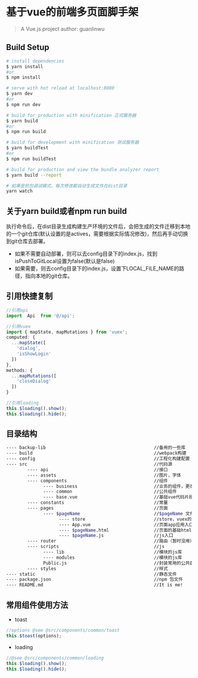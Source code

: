 # 基于vue的前端多页面脚手架

> A Vue.js project
> author: guanlinwu

## Build Setup

``` bash
# install dependencies
$ yarn install
#or
$ npm install

# serve with hot reload at localhost:8080
$ yarn dev
#or
$ npm run dev

# build for production with minification 正式服务器
$ yarn build
#or
$ npm run build

# build for development with minification 测试服务器
$ yarn buildTest
#or
$ npm run buildTest

# build for production and view the bundle analyzer report
$ yarn build --report

# 如果是抓包调试模式，每次修改都自动生成文件在dist目录
yarn watch
```
## 关于yarn build或者npm run build
执行命令后，在dist目录生成构建生产环境的文件后，会把生成的文件迁移到本地的一个git仓库(默认设置的是actives，需要根据实际情况修改)，然后再手动切换到git仓库去部署。
- 如果不需要自动部署，则可以去config目录下的index.js，找到isPushToGitLocal设置为false(默认是false)
- 如果需要，则去config目录下的index.js，设置下LOCAL_FILE_NAME的路径，指向本地的git仓库。

## 引用快捷复制
```javascript
//引用api
import  Api  from '@/api';

//引用vuex
import { mapState, mapMutations } from 'vuex';
computed: {
  ...mapState([
    'dialog',
    'isShowLogin'
  ])
},
methods: {
  ...mapMutations([
    'closeDialog'
  ])
}

//引用loading
this.$loading().show();
this.$loading().hide();
```

## 目录结构
```bash
---- backup-lib                                         //备用的一些库
---- build                                              //webpack构建
---- config                                             //工程化构建配置
---- src                                                //代码源
        ---- api                                        //接口
        ---- assets                                     //图片，字体
        ---- components                                 //组件
              ---- business                             //业务的组件，更改比较大
              ---- common                               //公共组件
              ---- base.vue                             //基础vue代码片段，便于新建文件，复制粘贴
        ---- constants                                  //常量
        ---- pages                                      //页面
              ---- $pageName                            //$pageName 文件目录名
                    ---- store                          //store，vuex的store
                    ---- App.vue                        //页面app应用入口
                    ---- $pageName.html                 //页面的基础html
                    ---- $pageName.js                   //js入口
        ---- router                                     //路由（暂时没用）
        ---- scripts                                    //js
              ---- lib                                  //模块的js库
              ---- modules                              //模块的js库
              Public.js                                 //封装常用的公共函数
        ---- styles                                     //样式
---- static                                             //静态文件
---- package.json                                       //npm 包文件
---- README.md                                          //It is me!
```

## 常用组件使用方法
- toast
```javascript
//options @see @src/components/common/toast
this.$toast(options);
```
- loading
```javascript
//@see @src/components/common/loading
this.$loading().show();
this.$loading().hide();
```
